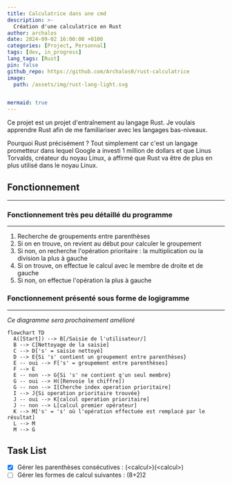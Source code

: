 ```yaml
---
title: Calculatrice dans une cmd
description: >-
  Création d'une calculatrice en Rust
author: archalos
date: 2024-09-02 16:00:00 +0100
categories: [Project, Personnal]
tags: [dev, in_progress]
lang_tags: [Rust]
pin: false
github_repo: https://github.com/Archalos0/rust-calculatrice
image:
  path: /assets/img/rust-lang-light.svg


mermaid: true
---
```


Ce projet est un projet d'entraînement au langage Rust. Je voulais apprendre Rust afin de me familiariser avec les langages bas-niveaux.

Pourquoi Rust précisément ? Tout simplement car c'est un langage prometteur dans lequel Google a investi 1 million de dollars et que Linus Torvalds, créateur du noyau Linux, a affirmé que Rust va être de plus en plus utilisé dans le noyau Linux.

## Fonctionnement
***

### Fonctionnement très peu détaillé du programme
***

1. Recherche de groupements entre parenthèses
2. Si on en trouve, on revient au début pour calculer le groupement
3. Si non, on recherche l'opération prioritaire : la multiplication ou la division la plus à gauche
4. Si on trouve, on effectue le calcul avec le membre de droite et de gauche
5. Si non, on effectue l'opération la plus à gauche

### Fonctionnement présenté sous forme de logigramme
***

*Ce diagramme sera prochainement amélioré*
``` mermaid
flowchart TD
  A([Start]) --> B[/Saisie de l'utilisateur/]
  B --> C[Nettoyage de la saisie]
  C --> D['s' = saisie nettoyé]
  D --> E{Si 's' contient un groupement entre parenthèses}
  E -- oui --> F['s' = groupement entre parenthèses]
  F --> E
  E -- non --> G{Si 's' ne contient q'un seul membre} 
  G -- oui --> H([Renvoie le chiffre])
  G -- non --> I[Cherche index operation prioritaire]
  I --> J{Si operation prioritaire trouvée}
  J -- oui --> K[calcul operation prioritaire]
  J -- non --> L[calcul premier opérateur]
  K --> M['s' = 's' où l'opération effectuée est remplacé par le résultat]
  L --> M
  M --> G
```



## Task List

- [x] Gérer les parenthèses consécutives : (\<calcul\>)(\<calcul\>)
- [ ] Gérer les formes de calcul suivantes : (8+2)2
